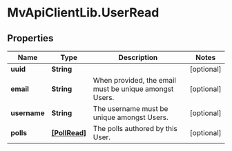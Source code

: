 # MvApiClientLib.UserRead

## Properties

Name | Type | Description | Notes
------------ | ------------- | ------------- | -------------
**uuid** | **String** |  | [optional] 
**email** | **String** | When provided, the email must be unique amongst Users. | [optional] 
**username** | **String** | The username must be unique amongst Users. | [optional] 
**polls** | [**[PollRead]**](PollRead.md) | The polls authored by this User. | [optional] 


